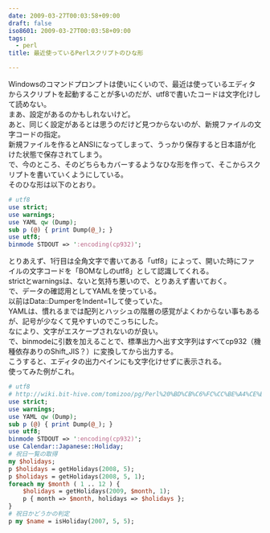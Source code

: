 ```yaml
---
date: 2009-03-27T00:03:58+09:00
draft: false
iso8601: 2009-03-27T00:03:58+09:00
tags:
  - perl
title: 最近使っているPerlスクリプトのひな形

---
```


Windowsのコマンドプロンプトは使いにくいので、最近は使っているエディタからスクリプトを起動することが多いのだが、utf8で書いたコードは文字化けして読めない。  
まあ、設定があるのかもしれないけど。  
あと、同じく設定があるとは思うのだけど見つからないのが、新規ファイルの文字コードの指定。  
新規ファイルを作るとANSIになってしまって、うっかり保存すると日本語が化けた状態で保存されてしまう。  
で、今のところ、そのどちらもカバーするようなひな形を作って、そこからスクリプトを書いていくようにしている。  
そのひな形は以下のとおり。

```perl
# utf8
use strict;
use warnings;
use YAML qw (Dump);
sub p (@) { print Dump(@_); }
use utf8;
binmode STDOUT => ':encoding(cp932)';
```

とりあえず、1行目は全角文字で書いてある「utf8」によって、開いた時にファイルの文字コードを「BOMなしのutf8」として認識してくれる。  
strictとwarningsは、ないと気持ち悪いので、とりあえず書いておく。  
で、データの確認用としてYAMLを使っている。  
以前はData::DumperをIndent=1して使っていた。  
YAMLは、慣れるまでは配列とハッシュの階層の感覚がよくわからない事もあるが、記号が少なくて見やすいのでこっちにした。  
なにより、文字がエスケープされないのが良い。  
で、binmodeに引数を加えることで、標準出力へ出す文字列はすべてcp932（機種依存ありのShift_JIS？）に変換してから出力する。  
こうすると、エディタの出力ペインにも文字化けせずに表示される。  
使ってみた例がこれ。

```perl
# utf8
# http://wiki.bit-hive.com/tomizoo/pg/Perl%20%BD%CB%C6%FC%CC%BE%A4%CE%BC%E8%C6%C0
use strict;
use warnings;
use YAML qw (Dump);
sub p (@) { print Dump(@_); }
use utf8;
binmode STDOUT => ':encoding(cp932)';
use Calendar::Japanese::Holiday;
# 祝日一覧の取得
my $holidays;
p $holidays = getHolidays(2008, 5);
p $holidays = getHolidays(2008, 5, 1);
foreach my $month ( 1 .. 12 ) {
    $holidays = getHolidays(2009, $month, 1);
    p { month => $month, holidays => $holidays };
}
# 祝日かどうかの判定
p my $name = isHoliday(2007, 5, 5);
```
